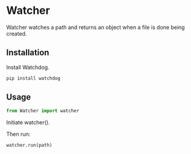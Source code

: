# Watcher

Watcher watches a path and returns an object when a file is done being created.

## Installation

Install Watchdog.

```bash
pip install watchdog
```

## Usage

```python
from Watcher import watcher
```

Initiate watcher().

Then run:

```python
watcher.run(path)
```
